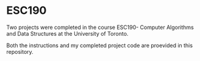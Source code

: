 # ESC190

Two projects were completed in the course ESC190- Computer Algorithms and Data Structures at the University of Toronto. 

Both the instructions and my completed project code are proevided in this repository. 
